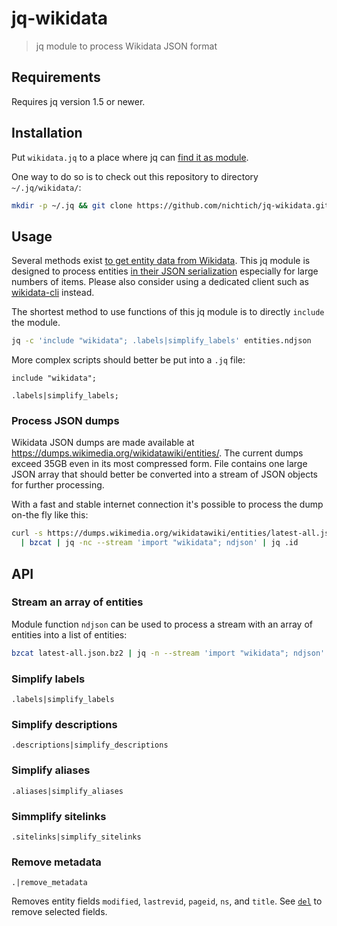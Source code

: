 # jq-wikidata

> jq module to process Wikidata JSON format

## Requirements

Requires jq version 1.5 or newer.

## Installation

Put `wikidata.jq` to a place where jq can [find it as module](https://stedolan.github.io/jq/manual/#Modules).

One way to do so is to check out this repository to directory `~/.jq/wikidata/`:

~~~sh
mkdir -p ~/.jq && git clone https://github.com/nichtich/jq-wikidata.git ~/.jq/wikidata
~~~

## Usage

Several methods exist [to get entity data from Wikidata](https://www.wikidata.org/wiki/Wikidata:Data_access).
This jq module is designed to process entities [in their JSON serialization](https://www.mediawiki.org/wiki/Wikibase/DataModel/JSON)
especially for large numbers of items.  Please also consider using a dedicated client such as
[wikidata-cli](https://www.npmjs.com/package/wikidata-cli) instead.

The shortest method to use functions of this jq module is to directly `include` the module.

~~~sh
jq -c 'include "wikidata"; .labels|simplify_labels' entities.ndjson
~~~

More complex scripts should better be put into a `.jq` file:

~~~jq
include "wikidata";

.labels|simplify_labels;
~~~

### Process JSON dumps

Wikidata JSON dumps are made available at <https://dumps.wikimedia.org/wikidatawiki/entities/>.
The current dumps exceed 35GB even in its most compressed form. File contains one large JSON
array that should better be converted into a stream of JSON objects for further processing.

With a fast and stable internet connection it's possible to process the dump
on-the fly like this:

~~~sh
curl -s https://dumps.wikimedia.org/wikidatawiki/entities/latest-all.json.bz2 \
  | bzcat | jq -nc --stream 'import "wikidata"; ndjson' | jq .id
~~~

## API

### Stream an array of entities

Module function `ndjson` can be used to process a stream with an array of
entities into a list of entities:

~~~sh
bzcat latest-all.json.bz2 | jq -n --stream 'import "wikidata"; ndjson'
~~~

### Simplify labels

~~~jq
.labels|simplify_labels
~~~

### Simplify descriptions

~~~jq
.descriptions|simplify_descriptions
~~~

### Simplify aliases

~~~jq
.aliases|simplify_aliases
~~~

### Simmplify sitelinks 

~~~jq
.sitelinks|simplify_sitelinks
~~~

### Remove metadata

~~~jq
.|remove_metadata
~~~

Removes entity fields `modified`, `lastrevid`, `pageid`, `ns`, and `title`. See
[`del`](https://stedolan.github.io/jq/manual/#del(path_expression)) to remove
selected fields.


